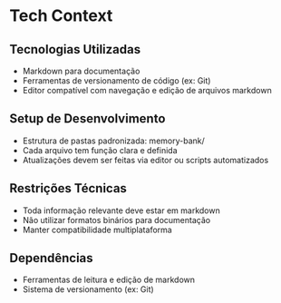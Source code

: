 # Tech Context

## Tecnologias Utilizadas
- Markdown para documentação
- Ferramentas de versionamento de código (ex: Git)
- Editor compatível com navegação e edição de arquivos markdown

## Setup de Desenvolvimento
- Estrutura de pastas padronizada: memory-bank/
- Cada arquivo tem função clara e definida
- Atualizações devem ser feitas via editor ou scripts automatizados

## Restrições Técnicas
- Toda informação relevante deve estar em markdown
- Não utilizar formatos binários para documentação
- Manter compatibilidade multiplataforma

## Dependências
- Ferramentas de leitura e edição de markdown
- Sistema de versionamento (ex: Git) 